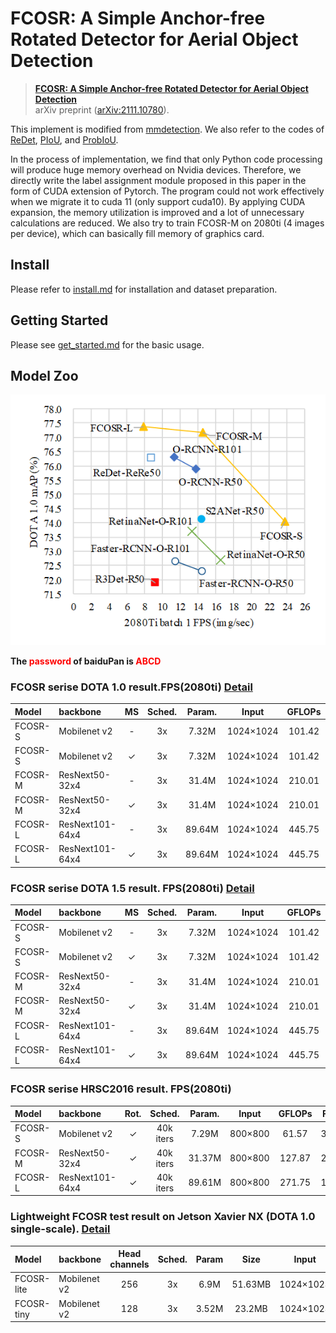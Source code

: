 # FCOSR: A Simple Anchor-free Rotated Detector for Aerial Object Detection

> **[FCOSR: A Simple Anchor-free Rotated Detector for Aerial Object Detection](#)**<br>
> arXiv preprint ([arXiv:2111.10780](https://arxiv.org/abs/2111.10780)).

This implement is modified from [mmdetection](https://github.com/open-mmlab/mmdetection). 
We also refer to the codes of 
[ReDet](https://github.com/csuhan/ReDet), 
[PIoU](https://github.com/clobotics/piou), 
and [ProbIoU](https://github.com/ProbIOU/probiou-sample).

In the process of implementation, 
we find that only Python code processing will produce huge memory overhead on Nvidia devices.
Therefore, we directly write the label assignment module proposed in this paper in the form of CUDA extension of Pytorch.
The program could not work effectively when we migrate it to cuda 11 (only support cuda10).
By applying CUDA expansion, the memory utilization is improved and a lot of unnecessary calculations are reduced.
We also try to train FCOSR-M on 2080ti (4 images per device), which can basically fill memory of graphics card.

## Install

Please refer to [install.md](./install.md) for installation and dataset preparation.


## Getting Started

Please see [get_started.md](./get_started.md) for the basic usage.

## Model Zoo

![benchmark](resources/FCOSR/sp_vs_acc.png)

**The <font color='red'>password</font> of baiduPan is <font color='red' bolder>ABCD</font>**

### FCOSR serise DOTA 1.0 result.FPS(2080ti) [Detail](./Details.md#fcosr-serise-dota-10-result)

|Model|backbone|MS|Sched.|Param.|Input|GFLOPs|FPS|mAP|download|
|:-|:-|:-:|:-:|:-:|:-:|:-:|:-:|:-:|:-:|
|FCOSR-S|Mobilenet v2|-|3x|7.32M|1024×1024|101.42|23.7|74.05|[model](https://pan.baidu.com/s/1kYN7oE2I8naX2zVQo02iWQ)/[cfg](configs/fcosrbox/fcosr_mobilenetv2_fpn_3x_dota10_single.py)|
|FCOSR-S|Mobilenet v2|✓|3x|7.32M|1024×1024|101.42|23.7|76.11|[model](https://pan.baidu.com/s/1hbYZmNU8WXG_EmlpgpkQ3A)/[cfg](configs/fcosrbox/fcosr_mobilenetv2_fpn_3x_dota10_ms.py)|
|FCOSR-M|ResNext50-32x4|-|3x|31.4M|1024×1024|210.01|14.6|77.15|[model](https://pan.baidu.com/s/1HItBizh5FpxGdwWzONloRw)/[cfg](configs/fcosrbox/fcosr_rx50_32x4d_fpn_3x_dota10_single.py)|
|FCOSR-M|ResNext50-32x4|✓|3x|31.4M|1024×1024|210.01|14.6|79.25|[model](https://pan.baidu.com/s/1J1ZrLyj8XI7rU0M9ULF5Bg)/[cfg](configs/fcosrbox/fcosr_rx50_32x4d_fpn_3x_dota10_ms.py)|
|FCOSR-L|ResNext101-64x4|-|3x|89.64M|1024×1024|445.75|7.9|77.39|[model](https://pan.baidu.com/s/1W0c-2_xKpg5DogqlBgcU9w)/[cfg](configs/fcosrbox/fcosr_rx101_64x4d_fpn_3x_dota10_single.py)|
|FCOSR-L|ResNext101-64x4|✓|3x|89.64M|1024×1024|445.75|7.9|78.80|[model](https://pan.baidu.com/s/1WK48mkbHBYgF7gfvh45g9g)/[cfg](configs/fcosrbox/fcosr_rx101_64x4d_fpn_3x_dota10_ms.py)|

### FCOSR serise DOTA 1.5 result. FPS(2080ti) [Detail](./Details.md#fcosr-serise-dota-15-result)

|Model|backbone|MS|Sched.|Param.|Input|GFLOPs|FPS|mAP|download|
|:-|:-|:-:|:-:|:-:|:-:|:-:|:-:|:-:|:-:|
|FCOSR-S|Mobilenet v2|-|3x|7.32M|1024×1024|101.42|23.7|66.37|[model](https://pan.baidu.com/s/1qcW_DFF0mMrx4YzrCKTSOw)/[cfg](configs/fcosrbox/fcosr_mobilenetv2_fpn_3x_dota15_single.py)|
|FCOSR-S|Mobilenet v2|✓|3x|7.32M|1024×1024|101.42|23.7|73.14|[model](https://pan.baidu.com/s/1R2vW6tAKd091btm566nPRQ)/[cfg](configs/fcosrbox/fcosr_mobilenetv2_fpn_3x_dota15_ms.py)|
|FCOSR-M|ResNext50-32x4|-|3x|31.4M|1024×1024|210.01|14.6|68.74|[model](https://pan.baidu.com/s/1BC7pSmzA9y1n2sExIP__dw)/[cfg](configs/fcosrbox/fcosr_rx50_32x4d_fpn_3x_dota15_single.py)|
|FCOSR-M|ResNext50-32x4|✓|3x|31.4M|1024×1024|210.01|14.6|73.79|[model](https://pan.baidu.com/s/1ubCywgEoH-hssptVDAipyQ)/[cfg](configs/fcosrbox/fcosr_rx50_32x4d_fpn_3x_dota15_ms.py)|
|FCOSR-L|ResNext101-64x4|-|3x|89.64M|1024×1024|445.75|7.9|69.96|[model](https://pan.baidu.com/s/1__vt9AII-6SqxR8UU5VxlA)/[cfg](configs/fcosrbox/fcosr_rx101_64x4d_fpn_3x_dota15_single.py)|
|FCOSR-L|ResNext101-64x4|✓|3x|89.64M|1024×1024|445.75|7.9|75.41|[model](https://pan.baidu.com/s/1bFzKSpJDnVh3tu3By-YHGA)/[cfg](configs/fcosrbox/fcosr_rx101_64x4d_fpn_3x_dota15_ms.py)|

### FCOSR serise HRSC2016 result. FPS(2080ti)

|Model|backbone|Rot.|Sched.|Param.|Input|GFLOPs|FPS|AP50(07)|AP75(07)|AP50(12)|AP75(12)|download|
|:-|:-|:-:|:-:|:-:|:-:|:-:|:-:|:-:|:-:|:-:|:-:|:-:|
|FCOSR-S|Mobilenet v2|✓|40k iters|7.29M|800×800|61.57|35.3|90.08|76.75|92.67|75.73|[model](https://pan.baidu.com/s/1HhJITM3jRCtFzAhGc7lv3Q)/[cfg](configs/fcosrbox/fcosr_mobilenetv2_fpn_40k_hrsc2016.py)|
|FCOSR-M|ResNext50-32x4|✓|40k iters|31.37M|800×800|127.87|26.9|90.15|78.58|94.84|81.38|[model](https://pan.baidu.com/s/1_aXC_IO9XT9ygwwvUZW1fw)/[cfg](configs/fcosrbox/fcosr_rx50_32x4d_fpn_40k_hrsc2016.py)|
|FCOSR-L|ResNext101-64x4|✓|40k iters|89.61M|800×800|271.75|15.1|90.14|77.98|95.74|80.94|[model](https://pan.baidu.com/s/16u940TyDTewCd4KvDkc1GA)/[cfg](configs/fcosrbox/fcosr_rx101_64x4d_fpn_40k_hrsc2016.py)|

### Lightweight FCOSR test result on Jetson Xavier NX (DOTA 1.0 single-scale). [Detail](./Details.md#lightweight-fcosr-test-result-on-jetson-xavier-nx-dota-10-single-scale)

|Model|backbone|Head channels|Sched.|Param|Size|Input|GFLOPs|FPS|mAP|onnx|TensorRT|
|:-|:-|:-:|:-:|:-:|:-:|:-:|:-:|:-:|:-:|:-:|:-:|
|FCOSR-lite|Mobilenet v2|256|3x|6.9M|51.63MB|1024×1024|101.25|7.64|74.30|Wait|[rtr](https://pan.baidu.com/s/1Bhg3hfJJlc2-iJBPi79zFA)|
|FCOSR-tiny|Mobilenet v2|128|3x|3.52M|23.2MB|1024×1024|35.89|10.68|73.93|Wait|[rtr](https://pan.baidu.com/s/1WPLV7xjXkMLSes5Jf8cFgw)|

